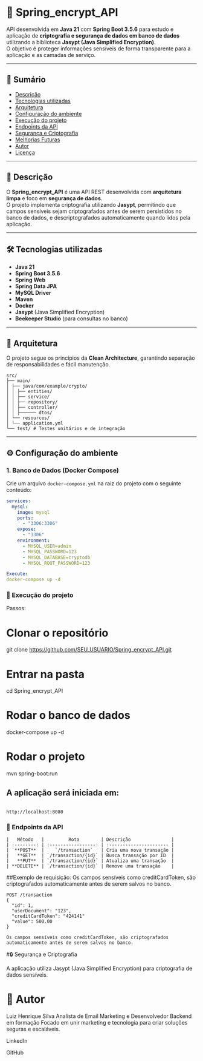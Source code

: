 
# 🔐 Spring_encrypt_API

API desenvolvida em **Java 21** com **Spring Boot 3.5.6** para estudo e aplicação de **criptografia e segurança de dados em banco de dados** utilizando a biblioteca **Jasypt (Java Simplified Encryption)**.  
O objetivo é proteger informações sensíveis de forma transparente para a aplicação e as camadas de serviço.

---

## 🧩 Sumário
- [Descrição](#-descrição)
- [Tecnologias utilizadas](#-tecnologias-utilizadas)
- [Arquitetura](#-arquitetura)
- [Configuração do ambiente](#-configuração-do-ambiente)
- [Execução do projeto](#-execução-do-projeto)
- [Endpoints da API](#-endpoints-da-api)
- [Segurança e Criptografia](#-segurança-e-criptografia)
- [Melhorias Futuras](#-melhorias-futuras)
- [Autor](#-autor)
- [Licença](#-licença)

---

## 📘 Descrição

O **Spring_encrypt_API** é uma API REST desenvolvida com **arquitetura limpa** e foco em **segurança de dados**.  
O projeto implementa criptografia utilizando **Jasypt**, permitindo que campos sensíveis sejam criptografados antes de serem persistidos no banco de dados, e descriptografados automaticamente quando lidos pela aplicação.

---

## 🛠 Tecnologias utilizadas

- **Java 21**
- **Spring Boot 3.5.6**
- **Spring Web**
- **Spring Data JPA**
- **MySQL Driver**
- **Maven**
- **Docker**
- **Jasypt** (Java Simplified Encryption)
- **Beekeeper Studio** (para consultas no banco)

---

## 🧱 Arquitetura

O projeto segue os princípios da **Clean Architecture**, garantindo separação de responsabilidades e fácil manutenção.

````
src/
├── main/
│ ├── java/com/example/crypto/
│ │ ├── entities/ 
│ │ ├── service/ 
│ │ ├── repository/
│ │ ├── controller/
│ │ ├────── dtos/
│ └── resources/
│ └── application.yml
└── test/ # Testes unitários e de integração
````


---

## ⚙️ Configuração do ambiente

### 1. Banco de Dados (Docker Compose)

Crie um arquivo `docker-compose.yml` na raiz do projeto com o seguinte conteúdo:

```yaml
services:
  mysql:
    image: mysql
    ports:
      - "3306:3306"
    expose:
      - "3306"
    environment:
      - MYSQL_USER=admin
      - MYSQL_PASSWORD=123
      - MYSQL_DATABASE=cryptodb
      - MYSQL_ROOT_PASSWORD=123

Execute:
docker-compose up -d

```
### 🚀 Execução do projeto
Passos:

# Clonar o repositório
git clone https://github.com/SEU_USUARIO/Spring_encrypt_API.git

# Entrar na pasta
cd Spring_encrypt_API

# Rodar o banco de dados
docker-compose up -d

# Rodar o projeto
mvn spring-boot:run

## A aplicação será iniciada em:
```

http://localhost:8080

````

### 📡 Endpoints da API
````
|   Método   |         Rota        | Descrição               |
| :--------: | :-----------------: | :---------------------- |
|  **POST**  |    `/transaction`   | Cria uma nova transação |
|   **GET**  | `/transaction/{id}` | Busca transação por ID  |
|   **PUT**  | `/transaction/{id}` | Atualiza uma transação  |
| **DELETE** | `/transaction/{id}` | Remove uma transação    |
````

##Exemplo de requisição:
Os campos sensíveis como creditCardToken, são criptografados automaticamente antes de serem salvos no banco.
````
POST /transaction
{
  "id": 1,
  "userDocument": "123",
  "creditCardToken": "424141"
  "value": 500.00
}

Os campos sensíveis como creditCardToken, são criptografados automaticamente antes de serem salvos no banco.

````

#🔒 Segurança e Criptografia

A aplicação utiliza Jasypt (Java Simplified Encryption) para criptografia de dados sensíveis.


# 👤 Autor

Luiz Henrique Silva
Analista de Email Marketing e Desenvolvedor Backend em formação
Focado em unir marketing e tecnologia para criar soluções seguras e escaláveis.

LinkedIn

GitHub


